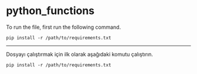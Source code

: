 # python_functions


To run the file, first run the following command.
```
pip install -r /path/to/requirements.txt
```
***
Dosyayı çalıştırmak için ilk olarak aşağıdaki komutu çalıştırın.
```
pip install -r /path/to/requirements.txt
